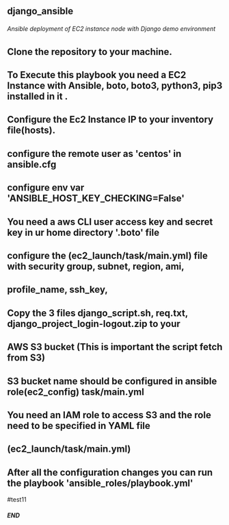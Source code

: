 ## django_ansible

###### Ansible deployment of EC2 instance node with Django demo environment ###### 

##
## Clone the repository to your machine.

## To Execute this playbook you need a EC2 Instance with Ansible, boto, boto3, python3, pip3 installed in it .
## Configure the Ec2 Instance IP to your inventory file(hosts). 

## configure the remote user as 'centos' in ansible.cfg
## configure env var 'ANSIBLE_HOST_KEY_CHECKING=False' 

## You need a aws CLI user access key and secret key in ur home directory '.boto' file
## configure the (ec2_launch/task/main.yml) file with security group, subnet, region, ami, 
## profile_name, ssh_key,

## Copy the 3 files django_script.sh, req.txt, django_project_login-logout.zip to your
## AWS S3 bucket (This is important the script fetch from S3) 
## S3 bucket name should be configured in ansible role(ec2_config) task/main.yml

## You need an IAM role to access S3 and the role need to be specified in YAML file 
## (ec2_launch/task/main.yml) 


## After all the configuration changes you can run the playbook 'ansible_roles/playbook.yml'


#test11


##### END #####
